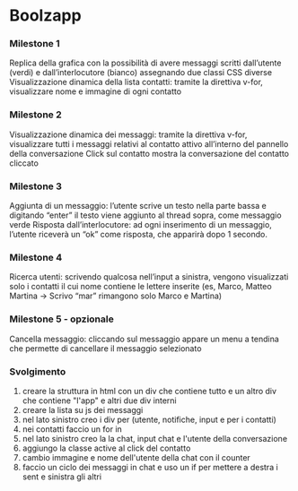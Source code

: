Boolzapp
===
### Milestone 1
Replica della grafica con la possibilità di avere messaggi scritti dall’utente (verdi) e dall’interlocutore (bianco) assegnando due classi CSS diverse
Visualizzazione dinamica della lista contatti: tramite la direttiva v-for, visualizzare nome e immagine di ogni contatto
### Milestone 2
Visualizzazione dinamica dei messaggi: tramite la direttiva v-for, visualizzare tutti i messaggi relativi al contatto attivo all’interno del pannello della conversazione
Click sul contatto mostra la conversazione del contatto cliccato
### Milestone 3
Aggiunta di un messaggio: l’utente scrive un testo nella parte bassa e digitando “enter” il testo viene aggiunto al thread sopra, come messaggio verde
Risposta dall’interlocutore: ad ogni inserimento di un messaggio, l’utente riceverà un “ok” come risposta, che apparirà dopo 1 secondo.

### Milestone 4
Ricerca utenti: scrivendo qualcosa nell’input a sinistra, vengono visualizzati solo i contatti il cui nome contiene le lettere inserite (es, Marco, Matteo Martina -> Scrivo “mar” rimangono solo Marco e Martina)

### Milestone 5 - opzionale
Cancella messaggio: cliccando sul messaggio appare un menu a tendina che permette di cancellare il messaggio selezionato

### Svolgimento

1. creare la struttura in html con un div che contiene tutto e un altro div che contiene "l'app" e altri due div interni
1. creare la lista su js dei messaggi
1. nel lato sinistro creo i div per (utente, notifiche, input e per i contatti) 
1. nei contatti faccio un for in
1. nel lato sinistro creo la la chat, input chat e l'utente della conversazione
1. aggiungo la classe active al click del contatto
1. cambio immagine e nome dell'utente della chat con il counter
1. faccio un ciclo dei messaggi in chat e uso un if per mettere a destra i sent e sinistra gli altri